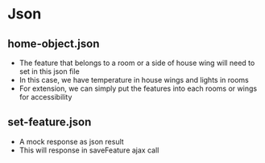 <h1>Json</h1>

<h2>home-object.json</h2>
<ul>
<li>The feature that belongs to a room or a side of house wing will need to set in this json file</li>
<li>In this case, we have temperature in house wings and lights in rooms</li>
<li>For extension, we can simply put the features into each rooms or wings for accessibility</li>
</ul>

<h2>set-feature.json</h2>
<ul>
<li>A mock response as json result</li>
<li>This will response in saveFeature ajax call</li>
</ul>
